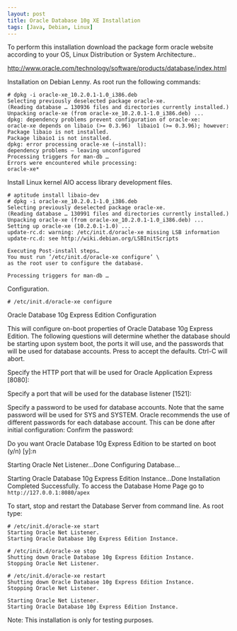 ```yaml
---
layout: post
title: Oracle Database 10g XE Installation
tags: [Java, Debian, Linux]
---
```


To perform this installation download the package form oracle website according to your OS, Linux Distribution or System Architecture..

http://www.oracle.com/technology/software/products/database/index.html

Installation on Debian Lenny. As root run the following commands:

``` 
# dpkg -i oracle-xe_10.2.0.1-1.0_i386.deb
Selecting previously deselected package oracle-xe.
(Reading database … 130936 files and directories currently installed.)
Unpacking oracle-xe (from oracle-xe_10.2.0.1-1.0_i386.deb) ...
dpkg: dependency problems prevent configuration of oracle-xe:
oracle-xe depends on libaio (>= 0.3.96)  libaio1 (>= 0.3.96); however:
Package libaio is not installed.
Package libaio1 is not installed.
dpkg: error processing oracle-xe (—install):
dependency problems – leaving unconfigured
Processing triggers for man-db …
Errors were encountered while processing:
oracle-xe*
```

Install Linux kernel AIO access library development files.

```
# aptitude install libaio-dev
# dpkg -i oracle-xe_10.2.0.1-1.0_i386.deb
Selecting previously deselected package oracle-xe.
(Reading database … 130991 files and directories currently installed.)
Unpacking oracle-xe (from oracle-xe_10.2.0.1-1.0_i386.deb) ...
Setting up oracle-xe (10.2.0.1-1.0) ...
update-rc.d: warning: /etc/init.d/oracle-xe missing LSB information
update-rc.d: see http://wiki.debian.org/LSBInitScripts

Executing Post-install steps…
You must run ’/etc/init.d/oracle-xe configure’ \
as the root user to configure the database.

Processing triggers for man-db …
```

Configuration.

``` 
# /etc/init.d/oracle-xe configure
```

Oracle Database 10g Express Edition Configuration

This will configure on-boot properties of Oracle Database 10g Express
Edition.  The following questions will determine whether the database should
be starting upon system boot, the ports it will use, and the passwords that
will be used for database accounts.  Press <Enter> to accept the defaults.
Ctrl-C will abort.

Specify the HTTP port that will be used for Oracle Application Express [8080]:

Specify a port that will be used for the database listener [1521]:

Specify a password to be used for database accounts.  Note that the same
password will be used for SYS and SYSTEM.  Oracle recommends the use of
different passwords for each database account.  This can be done after
initial configuration:
Confirm the password:

Do you want Oracle Database 10g Express Edition to be started on boot (y/n) [y]:n

Starting Oracle Net Listener…Done
Configuring Database…

Starting Oracle Database 10g Express Edition Instance…Done
Installation Completed Successfully.
To access the Database Home Page go to `http://127.0.0.1:8080/apex`


To start, stop and restart the Database Server from command line. As root type:

```
# /etc/init.d/oracle-xe start
Starting Oracle Net Listener.
Starting Oracle Database 10g Express Edition Instance.

# /etc/init.d/oracle-xe stop
Shutting down Oracle Database 10g Express Edition Instance.
Stopping Oracle Net Listener.

# /etc/init.d/oracle-xe restart
Shutting down Oracle Database 10g Express Edition Instance.
Stopping Oracle Net Listener.

Starting Oracle Net Listener.
Starting Oracle Database 10g Express Edition Instance.
```

Note: This installation is only for testing purposes.
